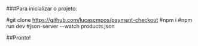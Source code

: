 ###Para inicializar o projeto:

#git clone https://github.com/lucascmpos/payment-checkout
#npm i
#npm run dev
#json-server --watch products.json

##Pronto!
